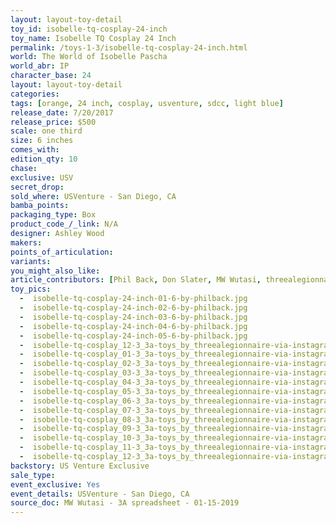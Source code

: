 ```yaml
---
layout: layout-toy-detail 
toy_id: isobelle-tq-cosplay-24-inch
toy_name: Isobelle TQ Cosplay 24 Inch
permalink: /toys-1-3/isobelle-tq-cosplay-24-inch.html
world: The World of Isobelle Pascha
world_abr: IP
character_base: 24
layout: layout-toy-detail
categories: 
tags: [orange, 24 inch, cosplay, usventure, sdcc, light blue]
release_date: 7/20/2017
release_price: $500 
scale: one third
size: 6 inches
comes_with: 
edition_qty: 10
chase: 
exclusive: USV
secret_drop: 
sold_where: USVenture - San Diego, CA
bamba_points: 
packaging_type: Box
product_code_/_link: N/A
designer: Ashley Wood
makers: 
points_of_articulation: 
variants: 
you_might_also_like: 
article_contributors: [Phil Back, Don Slater, MW Wutasi, threealegionnaire]
toy_pics: 
  -  isobelle-tq-cosplay-24-inch-01-6-by-philback.jpg
  -  isobelle-tq-cosplay-24-inch-02-6-by-philback.jpg
  -  isobelle-tq-cosplay-24-inch-03-6-by-philback.jpg
  -  isobelle-tq-cosplay-24-inch-04-6-by-philback.jpg
  -  isobelle-tq-cosplay-24-inch-05-6-by-philback.jpg
  -  isobelle-tq-cosplay_12-3_3a-toys_by_threealegionnaire-via-instagram.jpg
  -  isobelle-tq-cosplay_01-3_3a-toys_by_threealegionnaire-via-instagram.jpg
  -  isobelle-tq-cosplay_02-3_3a-toys_by_threealegionnaire-via-instagram.jpg
  -  isobelle-tq-cosplay_03-3_3a-toys_by_threealegionnaire-via-instagram.jpg
  -  isobelle-tq-cosplay_04-3_3a-toys_by_threealegionnaire-via-instagram.jpg
  -  isobelle-tq-cosplay_05-3_3a-toys_by_threealegionnaire-via-instagram.jpg
  -  isobelle-tq-cosplay_06-3_3a-toys_by_threealegionnaire-via-instagram.jpg
  -  isobelle-tq-cosplay_07-3_3a-toys_by_threealegionnaire-via-instagram.jpg
  -  isobelle-tq-cosplay_08-3_3a-toys_by_threealegionnaire-via-instagram.jpg
  -  isobelle-tq-cosplay_09-3_3a-toys_by_threealegionnaire-via-instagram.jpg
  -  isobelle-tq-cosplay_10-3_3a-toys_by_threealegionnaire-via-instagram.jpg
  -  isobelle-tq-cosplay_11-3_3a-toys_by_threealegionnaire-via-instagram.jpg
  -  isobelle-tq-cosplay_12-3_3a-toys_by_threealegionnaire-via-instagram.jpg
backstory: US Venture Exclusive
sale_type: 
event_exclusive: Yes
event_details: USVenture - San Diego, CA
source_doc: MW Wutasi - 3A spreadsheet - 01-15-2019
---
```

